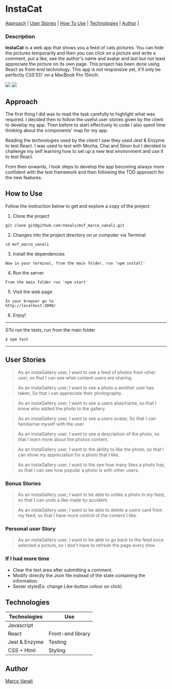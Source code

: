 # InstaCat
[Approach](#approach) | [User Stories](#user-stories) | [How To Use](#how-to-use) | [Technologies](#technologies) | [Author](#author) |


### Description
<b>InstaCat</b> is a web app that shows you a feed of cats pictures. You can hide the pictures temporarily and then you can click on a picture and write a comment, put a like, see the author's name and avatar and last but not least appreciate the picture on its own page.
This project has been done using React as front-end technology.
This app is not responsive yet, it'll only be perfectly CSS'ED' on a MacBook Pro 15inch.

![](https://image.ibb.co/i1LKCc/Screen_Shot_2018_02_26_at_11_12_13.png)
![](https://preview.ibb.co/kmaxyH/Screen_Shot_2018_02_26_at_11_13_47.png)



## Approach

The first thing I did was to read the task carefully to highlight what was required. I decided then to follow the useful user stories given by the client to develop my app.
Then before to start effectively to code I also spent time thinking about the components' map for my app.

Reading the technologies used by the client I saw they used Jest & Enzyme to test React. I was used to  test with Mocha, Chai and Sinon but I decided to challenge my self learning how to set up a new test environment and use it to test React.

From then onwards, I took steps to develop the app becoming always more confident with the test framework and then following the TDD approach for the new features.

## How to Use

Follow the instruction below to get and explore a copy of the project:

1) Clone the project
```
git clone git@github.com:Vanals/mvf_marco_vanali.git
```
2) Changes into the project directory on ur computer via Terminal
```
cd mvf_marco_vanali
```
3) Install the dependencies
```
Now in your terminal, from the main folder, run 'npm install'
```
4) Run the server
```
From the main folder run 'npm start'
```
5) Visit the web page
```
In your browser go to
http://localhost:3000/
```
6) Enjoy!

----
()To run the tests, run from the main folder
```
$ npm test
```
----

## User Stories

> As an instaGallery user,
> I want to see a feed of photos from other user,
> so that I can see what content users are sharing.

> As an instaGallery user,
> I want to see a photo a another user has taken,
> So that i can appreciate their photography.

> As an instaGallery user,
> I want to see a users alias/name,
> so that I know who added the photo to the gallery.

> As an instaGallery user,
> I want to see a users avatar,
> So that I can familiarise myself with the user.

> As an instaGallery user,
> I want to see a description of the photo,
> so that I learn more about the photos content.

> As an instaGallery user,
> I want to the ability to like the photo,
> so that I can show my appreciation for a photo that I like.

> As an instaGallery user,
> I want to the see how many likes a photo has,
> so that I can see how popular a photo is with other users.

### Bonus Stories

> As an instaGallery user,
> I want to be able to unlike a photo in my feed,
> so that I can undo a like made by accident.

> As an instaGallery user,
> I want to be able to delete a users card from my feed,
> so that I have more control of the content I like.

### Personal user Story

> As an instaGallery user,
> I want to be able to go back to the feed once selected a picture,
> so I don't have to refresh the page every time.


### If I had more time
* Clear the text area after submitting a comment.
* Modify directly the Json file instead of the state containing the information.
* Sexier style(Es: change Like-button colour on click)

## Technologies

| Technologies  | Use                |
| ------------- | ------------------ |
| Javascript    |                    |
| React         | Front-end library  |
| Jest & Enzyme | Testing            |
| CSS + Html    | Styling            |

## Author

[Marco Vanali](https://github.com/Vanals)
